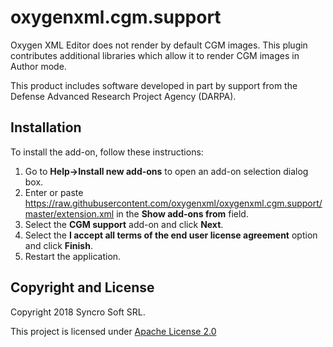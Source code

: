 # oxygenxml.cgm.support
Oxygen XML Editor does not render by default CGM images. This plugin contributes additional libraries which allow it to render CGM images in Author mode.

This product includes software developed in part by support from the Defense Advanced Research Project Agency (DARPA).

## Installation

To install the add-on, follow these instructions:

1. Go to **Help->Install new add-ons** to open an add-on selection dialog box.
2. Enter or paste https://raw.githubusercontent.com/oxygenxml/oxygenxml.cgm.support/master/extension.xml in the **Show add-ons from** field.
3. Select the **CGM support** add-on and click **Next**.
4. Select the **I accept all terms of the end user license agreement** option and click **Finish**.
5. Restart the application.

Copyright and License
---------------------
Copyright 2018 Syncro Soft SRL.

This project is licensed under [Apache License 2.0](https://github.com/oxygenxml/oxygenxml.cgm.support/blob/master/LICENSE)
